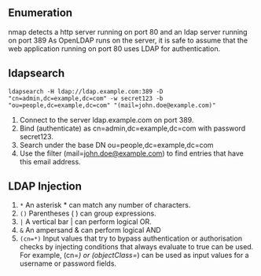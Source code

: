 ## Enumeration
nmap detects a http server running on port 80 and an ldap server running on port 389
As OpenLDAP runs on the server, it is safe to assume that the web application running on port 80 uses LDAP for authentication.
## ldapsearch
```
ldapsearch -H ldap://ldap.example.com:389 -D "cn=admin,dc=example,dc=com" -w secret123 -b "ou=people,dc=example,dc=com" "(mail=john.doe@example.com)"
```
1. Connect to the server ldap.example.com on port 389.
2. Bind (authenticate) as cn=admin,dc=example,dc=com with password secret123.
3. Search under the base DN ou=people,dc=example,dc=com
4. Use the filter (mail=john.doe@example.com) to find entries that have this email address.

## LDAP Injection
1. `*` An asterisk * can match any number of characters.
2. `()` Parentheses ( ) can group expressions.
3. `|` A vertical bar | can perform logical OR.
4. `&` An ampersand & can perform logical AND
5. `(cn=*)` Input values that try to bypass authentication or authorisation checks by injecting conditions that always evaluate to true can be used. For example, (cn=*) or (objectClass=*) can be used as input values for a username or password fields.

